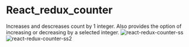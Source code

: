 # React_redux_counter
 
Increases and descreases count by 1 integer. Also provides the option of increasing or decreasing by a selected integer.
![react-redux-counter-ss](https://github.com/lineah35/React_redux_counter/assets/91278276/6f025765-6ea5-439b-9e20-5b9cf9e7016a)
![react-redux-counter-ss2](https://github.com/lineah35/React_redux_counter/assets/91278276/0e111b67-0fb1-4edf-b180-5dfc3919d3c4)

